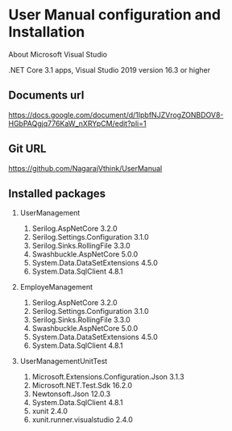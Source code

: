 # User Manual configuration and Installation 
About Microsoft Visual Studio

.NET Core 3.1 apps, Visual Studio 2019 version 16.3 or higher

## Documents url
  https://docs.google.com/document/d/1IpbfNJZVrogZONBDOV8-HGbPAQgjq776KaW_nXRYpCM/edit?pli=1 
## Git URL
  https://github.com/NagarajVthink/UserManual  
## Installed packages
1. UserManagement <br />
   1.	Serilog.AspNetCore 3.2.0 
   2.	Serilog.Settings.Configuration 3.1.0
   3.	Serilog.Sinks.RollingFile 3.3.0
   4.	Swashbuckle.AspNetCore 5.0.0
   5.	System.Data.DataSetExtensions 4.5.0
   6.	System.Data.SqlClient 4.8.1
	 
2. EmployeManagement <br />
   1.	Serilog.AspNetCore 3.2.0
   2.	Serilog.Settings.Configuration 3.1.0
   3.	Serilog.Sinks.RollingFile 3.3.0
   4.	Swashbuckle.AspNetCore 5.0.0
   5.	System.Data.DataSetExtensions 4.5.0
   6.	System.Data.SqlClient 4.8.1
	 
3. UserManagementUnitTest <br />
   1.	Microsoft.Extensions.Configuration.Json 3.1.3
   2.	Microsoft.NET.Test.Sdk 16.2.0
   3.	Newtonsoft.Json 12.0.3
   4.	System.Data.SqlClient 4.8.1
   5.	xunit 2.4.0
   6.	xunit.runner.visualstudio 2.4.0
	 
